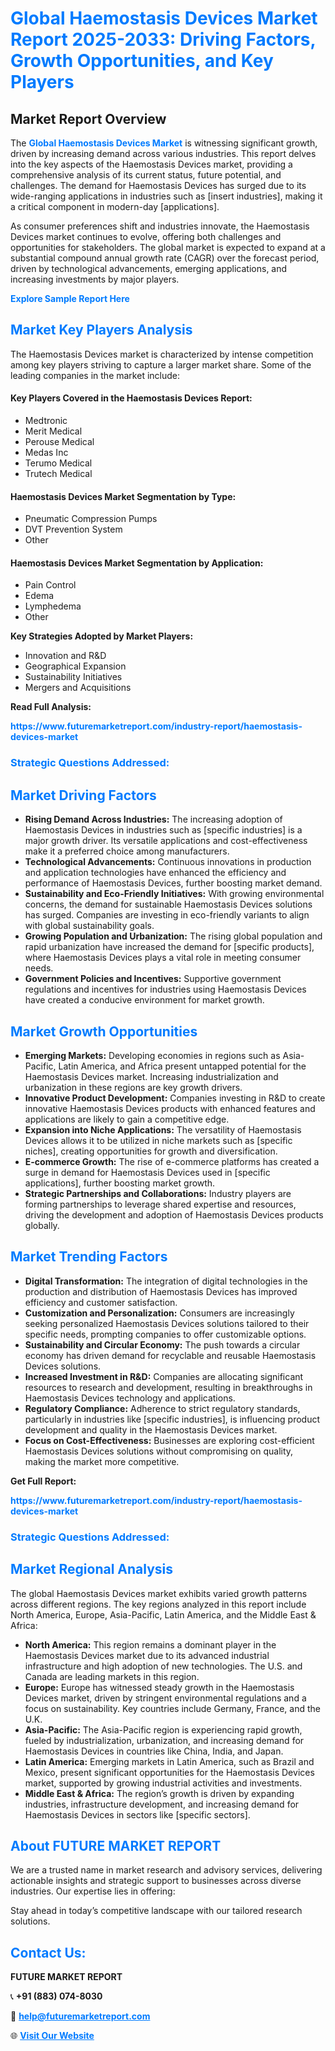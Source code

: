 <h1 style="color: #007BFF;">Global Haemostasis Devices Market Report 2025-2033: Driving Factors, Growth Opportunities, and Key Players</h1>

<section id="overview">
<h2>Market Report Overview</h2>
<p>The <a href="https://www.futuremarketreport.com/industry-report/haemostasis-devices-market" style="color: #007BFF; text-decoration: none;"><strong>Global Haemostasis Devices Market</strong></a> is witnessing significant growth, driven by increasing demand across various industries. This report delves into the key aspects of the Haemostasis Devices market, providing a comprehensive analysis of its current status, future potential, and challenges. The demand for Haemostasis Devices has surged due to its wide-ranging applications in industries such as [insert industries], making it a critical component in modern-day [applications].</p>
<p>As consumer preferences shift and industries innovate, the Haemostasis Devices market continues to evolve, offering both challenges and opportunities for stakeholders. The global market is expected to expand at a substantial compound annual growth rate (CAGR) over the forecast period, driven by technological advancements, emerging applications, and increasing investments by major players.</p>
</section>

<section id="overview">
<p><a href="https://www.futuremarketreport.com/request-sample/reportId=33741" style="color: #007BFF; text-decoration: none;"><strong>Explore Sample Report Here</strong></a></p>
</section>

<section id="key-players">
<h2 style="color: #007BFF;">Market Key Players Analysis</h2>
<p>The Haemostasis Devices market is characterized by intense competition among key players striving to capture a larger market share. Some of the leading companies in the market include:</p>
<h4>Key Players Covered in the Haemostasis Devices Report:</h4>
<ul><li>Medtronic</li><li>Merit Medical</li><li>Perouse Medical</li><li>Medas Inc</li><li>Terumo Medical</li><li>Trutech Medical</li></ul>
<h4>Haemostasis Devices Market Segmentation by Type:</h4>
<ul><li>Pneumatic Compression Pumps</li><li>DVT Prevention System</li><li>Other</li></ul>

<h4>Haemostasis Devices Market Segmentation by Application:</h4>
<ul><li>Pain Control</li><li>Edema</li><li>Lymphedema</li><li>Other</li></ul>
<p><strong>Key Strategies Adopted by Market Players:</strong></p>
<ul>
<li>Innovation and R&D</li>
<li>Geographical Expansion</li>
<li>Sustainability Initiatives</li>
<li>Mergers and Acquisitions</li>
</ul>
</section>

<section>
<p><strong>Read Full Analysis: </strong></p><a href="https://www.futuremarketreport.com/industry-report/haemostasis-devices-market" style="color: #007BFF; text-decoration: none;"><strong>https://www.futuremarketreport.com/industry-report/haemostasis-devices-market</strong></a>
<h3 style="color: #007BFF;">Strategic Questions Addressed:</h3>
</section>

<section id="driving-factors">
<h2 style="color: #007BFF;">Market Driving Factors</h2>
<ul>
<li><strong>Rising Demand Across Industries:</strong> The increasing adoption of Haemostasis Devices in industries such as [specific industries] is a major growth driver. Its versatile applications and cost-effectiveness make it a preferred choice among manufacturers.</li>
<li><strong>Technological Advancements:</strong> Continuous innovations in production and application technologies have enhanced the efficiency and performance of Haemostasis Devices, further boosting market demand.</li>
<li><strong>Sustainability and Eco-Friendly Initiatives:</strong> With growing environmental concerns, the demand for sustainable Haemostasis Devices solutions has surged. Companies are investing in eco-friendly variants to align with global sustainability goals.</li>
<li><strong>Growing Population and Urbanization:</strong> The rising global population and rapid urbanization have increased the demand for [specific products], where Haemostasis Devices plays a vital role in meeting consumer needs.</li>
<li><strong>Government Policies and Incentives:</strong> Supportive government regulations and incentives for industries using Haemostasis Devices have created a conducive environment for market growth.</li>
</ul>
</section>

<section id="growth-opportunities">
<h2 style="color: #007BFF;">Market Growth Opportunities</h2>
<ul>
<li><strong>Emerging Markets:</strong> Developing economies in regions such as Asia-Pacific, Latin America, and Africa present untapped potential for the Haemostasis Devices market. Increasing industrialization and urbanization in these regions are key growth drivers.</li>
<li><strong>Innovative Product Development:</strong> Companies investing in R&D to create innovative Haemostasis Devices products with enhanced features and applications are likely to gain a competitive edge.</li>
<li><strong>Expansion into Niche Applications:</strong> The versatility of Haemostasis Devices allows it to be utilized in niche markets such as [specific niches], creating opportunities for growth and diversification.</li>
<li><strong>E-commerce Growth:</strong> The rise of e-commerce platforms has created a surge in demand for Haemostasis Devices used in [specific applications], further boosting market growth.</li>
<li><strong>Strategic Partnerships and Collaborations:</strong> Industry players are forming partnerships to leverage shared expertise and resources, driving the development and adoption of Haemostasis Devices products globally.</li>
</ul>
</section>

<section id="trending-factors">
<h2 style="color: #007BFF;">Market Trending Factors</h2>
<ul>
<li><strong>Digital Transformation:</strong> The integration of digital technologies in the production and distribution of Haemostasis Devices has improved efficiency and customer satisfaction.</li>
<li><strong>Customization and Personalization:</strong> Consumers are increasingly seeking personalized Haemostasis Devices solutions tailored to their specific needs, prompting companies to offer customizable options.</li>
<li><strong>Sustainability and Circular Economy:</strong> The push towards a circular economy has driven demand for recyclable and reusable Haemostasis Devices solutions.</li>
<li><strong>Increased Investment in R&D:</strong> Companies are allocating significant resources to research and development, resulting in breakthroughs in Haemostasis Devices technology and applications.</li>
<li><strong>Regulatory Compliance:</strong> Adherence to strict regulatory standards, particularly in industries like [specific industries], is influencing product development and quality in the Haemostasis Devices market.</li>
<li><strong>Focus on Cost-Effectiveness:</strong> Businesses are exploring cost-efficient Haemostasis Devices solutions without compromising on quality, making the market more competitive.</li>
</ul>
</section>

<section>
<p><strong>Get Full Report: </strong></p><a href="https://www.futuremarketreport.com/industry-report/haemostasis-devices-market" style="color: #007BFF; text-decoration: none;"><strong>https://www.futuremarketreport.com/industry-report/haemostasis-devices-market</strong></a>
<h3 style="color: #007BFF;">Strategic Questions Addressed:</h3>
</section>


<section id="regional-analysis">
<h2 style="color: #007BFF;">Market Regional Analysis</h2>
<p>The global Haemostasis Devices market exhibits varied growth patterns across different regions. The key regions analyzed in this report include North America, Europe, Asia-Pacific, Latin America, and the Middle East & Africa:</p>
<ul>
<li><strong>North America:</strong> This region remains a dominant player in the Haemostasis Devices market due to its advanced industrial infrastructure and high adoption of new technologies. The U.S. and Canada are leading markets in this region.</li>
<li><strong>Europe:</strong> Europe has witnessed steady growth in the Haemostasis Devices market, driven by stringent environmental regulations and a focus on sustainability. Key countries include Germany, France, and the U.K.</li>
<li><strong>Asia-Pacific:</strong> The Asia-Pacific region is experiencing rapid growth, fueled by industrialization, urbanization, and increasing demand for Haemostasis Devices in countries like China, India, and Japan.</li>
<li><strong>Latin America:</strong> Emerging markets in Latin America, such as Brazil and Mexico, present significant opportunities for the Haemostasis Devices market, supported by growing industrial activities and investments.</li>
<li><strong>Middle East & Africa:</strong> The region’s growth is driven by expanding industries, infrastructure development, and increasing demand for Haemostasis Devices in sectors like [specific sectors].</li>
</ul>
</section>

<footer>
<h2 style="color: #007BFF;">About FUTURE MARKET REPORT</h2>
<p>We are a trusted name in market research and advisory services, delivering actionable insights and strategic support to businesses across diverse industries. Our expertise lies in offering:</p>

<p>Stay ahead in today’s competitive landscape with our tailored research solutions.</p>

<h2 style="color: #007BFF;">Contact Us:</h2>
<p><strong>FUTURE MARKET REPORT</strong></p>
<p>📞 <strong>+91 (883) 074-8030</strong></p>
<p>📧 <strong><a href="mailto:help@futuremarketreport.com" style="color: #007BFF;">help@futuremarketreport.com</a></strong></p>
<p>🌐 <strong><a href="https://www.futuremarketreport.com/" style="color: #007BFF;">Visit Our Website</a></strong></p>
</footer>